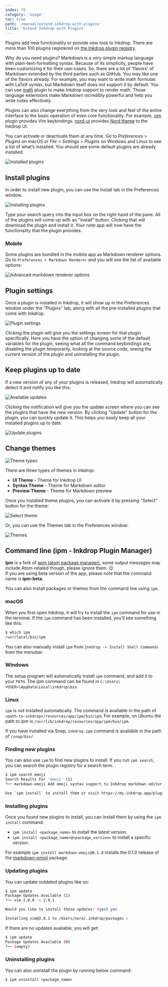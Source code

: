 ```yaml
---
index: 70
category: 'usage'
toc: true
path: '/manual/extend-inkdrop-with-plugins'
title: 'Extend Inkdrop with Plugins'
---
```


Plugins add new functionality or provide new look to Inkdrop.
There are more than 100 plugins registered on [the Inkdrop plugin registry](https://my.inkdrop.app/plugins).

Why do you need plugins?
Markdown is a very simple markup language with plain-text-formatting syntax.
Because of its simplicity, people have been customizing it for their use-cases.
So, there are a lot of 'flavors' of Markdown extended by the third parties such as GitHub.
You may like one of the flavors already.
For example, you may want to write math formulas with LaTeX syntax, but Markdown itself does not support it by default.
You can use [math](https://my.inkdrop.app/plugins/math) plugin to make Inkdrop support to render math.
Those language extensions make Markdown incredibly powerful and help you write notes effectively.

Plugins can also change everything from the very look and feel of the entire interface to the basic operation of even core functionality.
For example, [vim](https://my.inkdrop.app/plugins/vim) plugin provides Vim keybindings.
[nord-ui](https://my.inkdrop.app/plugins/nord-ui) provides [Nord theme](https://www.nordtheme.com/) to the Inkdrop UI.

You can activate or deactivate them at any time.
Go to _Preferences > Plugins_ on macOS or _File > Settings > Plugins_ on Windows and Linux to see a list of what’s installed.
You should see some default plugins are already installed.

![Installed plugins](./extend-inkdrop-with-plugins_installed.png)

## Install plugins

In order to install new plugin, you can use the Install tab in the Preferences window.

![Installing plugins](./extend-inkdrop-with-plugins_install.png)

Type your search query into the input box on the right hand of the pane.
All of the plugins will come up with an "Install" button.
Clicking that will download the plugin and install it.
Your note app will now have the functionality that the plugin provides.

### Mobile

Some plugins are bundled in the mobile app as Markdown renderer options.
Go to `Preferences > Markdown Renderer` and you will see the list of available options:

![Advanced markdown renderer options](./extend-inkdrop-with-plugins_mobile.png)

## Plugin settings

Once a plugin is installed in Inkdrop, it will show up in the Preferences window under the "Plugins" tab, along with all the pre-installed plugins that come with Inkdrop.

![Plugin settings](./extend-inkdrop-with-plugins_settings.png)

Clicking the plugin will give you the settings screen for that plugin specifically.
Here you have the option of changing some of the default variables for the plugin, seeing what all the command keybindings are, disabling the plugin temporarily, looking at the source code, seeing the current version of the plugin and uninstalling the plugin.

## Keep plugins up to date

If a new version of any of your plugins is released, Inkdrop will automatically detect it and notify you like this:

![Available updates](./extend-inkdrop-with-plugins_update.png)

Clicking the notification will give you the update screen where you can see the plugins that have the new version.
By clicking "Update" button for the plugin, you can quickly update it.
This helps you easily keep all your installed plugins up to date.

![Update plugins](./extend-inkdrop-with-plugins_update_preferences.jpg)

## Change themes

![Theme types](./creating-a-theme_types.png)

There are three types of themes in Inkdrop:

- **UI Theme** - Theme for Inkdrop UI
- **Syntax Theme** - Theme for Markdown editor
- **Preview Theme** - Theme for Markdown preview

Once you installed theme plugins, you can activate it by pressing "Select" button for the theme:

![Select theme](./extend-inkdrop-with-select_theme.png)

Or, you can use the Themes tab in the Preferences window:

![Themes](./extend-inkdrop-with-change_themes.png)

## Command line (ipm - Inkdrop Plugin Manager)

<div class="ui message">
  <b>ipm</b> is a fork of <a href="https://github.com/atom/apm">apm (atom package manager)</a>, some output messages may include Atom-related though, please ignore them. 😉
</div>

<div class="ui warning message">
  If you are using beta version of the app, please note that the command name is <b>ipm-beta</b>.
</div>

You can also install packages or themes from the command line using `ipm`.

### macOS

When you first open Inkdrop, it will try to install the `ipm` command for use in the terminal.
If the `ipm` command has been installed, you'll see something like this:

```bash
$ which ipm
/usr/local/bin/ipm
```

You can also manually install `ipm` from `Inkdrop -> Install Shell Commands` from the menubar.

### Windows

The setup program will automatically install `ipm` command, and add it to your `PATH`.
The ipm command can be found in `C:\Users\<USER>\AppData\Local\inkdrop\bin`.

### Linux

`ipm` is not installed automatically.
The command is available in the path of `<path-to-inkdrop>/resources/app/ipm/bin/ipm`.
For example, on Ubuntu the path to ipm is `/usr/lib/inkdrop/resources/app/ipm/bin/ipm`.

If you have installed via Snap, `inkdrop.ipm` command is available in the path of `/snap/bin/`.

### Finding new plugins

You can also use `ipm` to find new plugins to install. If you run `ipm search`, you can search the plugin registry for a search term.

```bash
$ ipm search emoji
Search Results For 'emoji' (1)
└── markdown-emoji Add emoji syntax support to Inkdrop markdown editor (0 downloads, 0 stars)

Use `ipm install` to install them or visit https://my.inkdrop.app/plugins to read more about them.
```

### Installing plugins

Once you found new plugins to install, you can install them by using the `ipm install` command:

- `ipm install <package_name>` to install the latest version.
- `ipm install <package_name>@<package_version>` to install a specific version.

For example `ipm install markdown-emoji@0.1.0` installs the 0.1.0 release of the [markdown-emoji](https://my.inkdrop.app/plugins/markdown-emoji) package.

### Updating plugins

You can update outdated plugins like so:

```sh
$ ipm update
Package Updates Available (1)
└── vim 2.0.0 -> 2.0.1

Would you like to install these updates? (yes) yes

Installing vim@2.0.1 to /Users/nora/.inkdrop/packages ✓
```

If there are no updates available, you will get:

```sh
$ ipm update
Package Updates Available (0)
└── (empty)
```

### Uninstalling plugins

You can also uninstall the plugin by running below command:

```
$ ipm uninstall <package_name>
```
